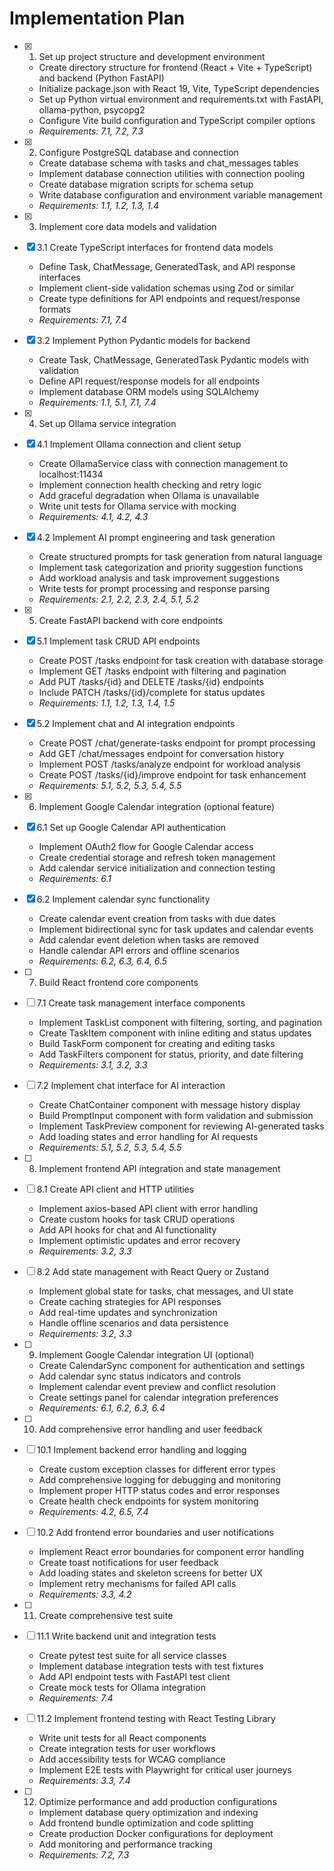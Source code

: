 # Implementation Plan

- [x] 1. Set up project structure and development environment

  - Create directory structure for frontend (React + Vite + TypeScript) and backend (Python FastAPI)
  - Initialize package.json with React 19, Vite, TypeScript dependencies
  - Set up Python virtual environment and requirements.txt with FastAPI, ollama-python, psycopg2
  - Configure Vite build configuration and TypeScript compiler options
  - _Requirements: 7.1, 7.2, 7.3_

- [x] 2. Configure PostgreSQL database and connection

  - Create database schema with tasks and chat_messages tables
  - Implement database connection utilities with connection pooling
  - Create database migration scripts for schema setup
  - Write database configuration and environment variable management
  - _Requirements: 1.1, 1.2, 1.3, 1.4_

- [x] 3. Implement core data models and validation
- [x] 3.1 Create TypeScript interfaces for frontend data models

  - Define Task, ChatMessage, GeneratedTask, and API response interfaces
  - Implement client-side validation schemas using Zod or similar
  - Create type definitions for API endpoints and request/response formats
  - _Requirements: 7.1, 7.4_

- [x] 3.2 Implement Python Pydantic models for backend

  - Create Task, ChatMessage, GeneratedTask Pydantic models with validation
  - Define API request/response models for all endpoints
  - Implement database ORM models using SQLAlchemy
  - _Requirements: 1.1, 5.1, 7.1, 7.4_

- [x] 4. Set up Ollama service integration
- [x] 4.1 Implement Ollama connection and client setup

  - Create OllamaService class with connection management to localhost:11434
  - Implement connection health checking and retry logic
  - Add graceful degradation when Ollama is unavailable
  - Write unit tests for Ollama service with mocking
  - _Requirements: 4.1, 4.2, 4.3_

- [x] 4.2 Implement AI prompt engineering and task generation

  - Create structured prompts for task generation from natural language
  - Implement task categorization and priority suggestion functions
  - Add workload analysis and task improvement suggestions
  - Write tests for prompt processing and response parsing
  - _Requirements: 2.1, 2.2, 2.3, 2.4, 5.1, 5.2_

- [x] 5. Create FastAPI backend with core endpoints
- [x] 5.1 Implement task CRUD API endpoints

  - Create POST /tasks endpoint for task creation with database storage
  - Implement GET /tasks endpoint with filtering and pagination
  - Add PUT /tasks/{id} and DELETE /tasks/{id} endpoints
  - Include PATCH /tasks/{id}/complete for status updates
  - _Requirements: 1.1, 1.2, 1.3, 1.4, 1.5_

- [x] 5.2 Implement chat and AI integration endpoints

  - Create POST /chat/generate-tasks endpoint for prompt processing
  - Add GET /chat/messages endpoint for conversation history
  - Implement POST /tasks/analyze endpoint for workload analysis
  - Create POST /tasks/{id}/improve endpoint for task enhancement
  - _Requirements: 5.1, 5.2, 5.3, 5.4, 5.5_

- [x] 6. Implement Google Calendar integration (optional feature)
- [x] 6.1 Set up Google Calendar API authentication

  - Implement OAuth2 flow for Google Calendar access
  - Create credential storage and refresh token management
  - Add calendar service initialization and connection testing
  - _Requirements: 6.1_

- [x] 6.2 Implement calendar sync functionality

  - Create calendar event creation from tasks with due dates
  - Implement bidirectional sync for task updates and calendar events
  - Add calendar event deletion when tasks are removed
  - Handle calendar API errors and offline scenarios
  - _Requirements: 6.2, 6.3, 6.4, 6.5_

- [ ] 7. Build React frontend core components
- [ ] 7.1 Create task management interface components

  - Implement TaskList component with filtering, sorting, and pagination
  - Create TaskItem component with inline editing and status updates
  - Build TaskForm component for creating and editing tasks
  - Add TaskFilters component for status, priority, and date filtering
  - _Requirements: 3.1, 3.2, 3.3_

- [ ] 7.2 Implement chat interface for AI interaction

  - Create ChatContainer component with message history display
  - Build PromptInput component with form validation and submission
  - Implement TaskPreview component for reviewing AI-generated tasks
  - Add loading states and error handling for AI requests
  - _Requirements: 5.1, 5.2, 5.3, 5.4, 5.5_

- [ ] 8. Implement frontend API integration and state management
- [ ] 8.1 Create API client and HTTP utilities

  - Implement axios-based API client with error handling
  - Create custom hooks for task CRUD operations
  - Add API hooks for chat and AI functionality
  - Implement optimistic updates and error recovery
  - _Requirements: 3.2, 3.3_

- [ ] 8.2 Add state management with React Query or Zustand

  - Implement global state for tasks, chat messages, and UI state
  - Create caching strategies for API responses
  - Add real-time updates and synchronization
  - Handle offline scenarios and data persistence
  - _Requirements: 3.2, 3.3_

- [ ] 9. Implement Google Calendar integration UI (optional)

  - Create CalendarSync component for authentication and settings
  - Add calendar sync status indicators and controls
  - Implement calendar event preview and conflict resolution
  - Create settings panel for calendar integration preferences
  - _Requirements: 6.1, 6.2, 6.3, 6.4_

- [ ] 10. Add comprehensive error handling and user feedback
- [ ] 10.1 Implement backend error handling and logging

  - Create custom exception classes for different error types
  - Add comprehensive logging for debugging and monitoring
  - Implement proper HTTP status codes and error responses
  - Create health check endpoints for system monitoring
  - _Requirements: 4.2, 6.5, 7.4_

- [ ] 10.2 Add frontend error boundaries and user notifications

  - Implement React error boundaries for component error handling
  - Create toast notifications for user feedback
  - Add loading states and skeleton screens for better UX
  - Implement retry mechanisms for failed API calls
  - _Requirements: 3.3, 4.2_

- [ ] 11. Create comprehensive test suite
- [ ] 11.1 Write backend unit and integration tests

  - Create pytest test suite for all service classes
  - Implement database integration tests with test fixtures
  - Add API endpoint tests with FastAPI test client
  - Create mock tests for Ollama integration
  - _Requirements: 7.4_

- [ ] 11.2 Implement frontend testing with React Testing Library

  - Write unit tests for all React components
  - Create integration tests for user workflows
  - Add accessibility tests for WCAG compliance
  - Implement E2E tests with Playwright for critical user journeys
  - _Requirements: 3.3, 7.4_

- [ ] 12. Optimize performance and add production configurations
  - Implement database query optimization and indexing
  - Add frontend bundle optimization and code splitting
  - Create production Docker configurations for deployment
  - Add monitoring and performance tracking
  - _Requirements: 7.2, 7.3_
